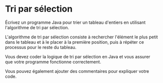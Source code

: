 # Tri par sélection 

Écrivez un programme Java pour trier un tableau d'entiers en utilisant l'algorithme de tri par sélection. 

L'algorithme de tri par sélection consiste à rechercher l'élément le plus petit dans le tableau et à 
le placer à la première position, puis à répéter ce processus pour le reste du tableau. 

Vous devez coder la logique de tri par sélection en Java et vous assurer que votre programme fonctionne 
correctement. 

Vous pouvez également ajouter des commentaires pour expliquer votre code.